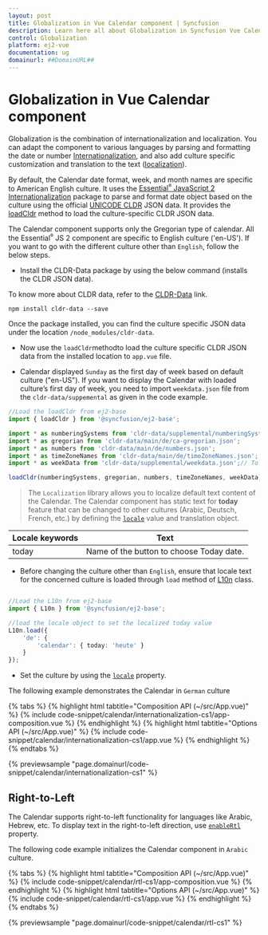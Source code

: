 ```yaml
---
layout: post
title: Globalization in Vue Calendar component | Syncfusion
description: Learn here all about Globalization in Syncfusion Vue Calendar component of Syncfusion Essential JS 2 and more.
control: Globalization 
platform: ej2-vue
documentation: ug
domainurl: ##DomainURL##
---
```


# Globalization in Vue Calendar component

Globalization is the combination of internationalization and localization. You can adapt the component to various languages by parsing and formatting the date or number [Internationalization](../common/internationalization/), and also add culture specific customization and translation to the text ([localization](../common/localization/)).

By default, the Calendar date format, week, and month names are specific to American English culture. It uses the [Essential<sup style="font-size:70%">&reg;</sup> JavaScript 2 Internationalization](../common/internationalization/) package to parse and format date object based on the culture using the official [UNICODE CLDR](https://cldr.unicode.org/)  JSON data. It provides the [loadCldr](../common/internationalization/#loading-culture-data) method to load the culture-specific CLDR JSON data.

The Calendar component supports only the Gregorian type of calendar. All the Essential<sup style="font-size:70%">&reg;</sup> JS 2 component are specific to English culture ('en-US').
If you want to go with the different culture other than `English`, follow the below steps.

* Install the CLDR-Data package by using the below command (installs the CLDR JSON data).

To know more about CLDR data, refer to the [CLDR-Data](https://cldr.unicode.org/index/cldr-spec/cldr-json-bindings) link.

```
npm install cldr-data --save
```

Once the package installed, you can find the culture specific JSON data under the location `/node_modules/cldr-data`.

* Now use the `loadCldr`methodto load the culture specific CLDR JSON data from the installed location to `app.vue` file.

* Calendar displayed `Sunday` as the first day of week based on default culture ("en-US"). If you want to display the Calendar with loaded culture’s first day of week, you need to import `weekdata.json` file from the `cldr-data/suppemental` as given in the code example.

```ts
//Load the loadCldr from ej2-base
import { loadCldr } from '@syncfusion/ej2-base';

import * as numberingSystems from 'cldr-data/supplemental/numberingSystems.json';
import * as gregorian from 'cldr-data/main/de/ca-gregorian.json';
import * as numbers from 'cldr-data/main/de/numbers.json';
import * as timeZoneNames from 'cldr-data/main/de/timeZoneNames.json';
import * as weekData from 'cldr-data/supplemental/weekdata.json';// To load the culture based first day of week

loadCldr(numberingSystems, gregorian, numbers, timeZoneNames, weekData);
```

> The `Localization` library allows you to localize default text content of the Calendar. The Calendar component has static text for  **today** feature that can be changed to other cultures (Arabic, Deutsch, French, etc.) by defining the [`locale`](https://ej2.syncfusion.com/vue/documentation/api/calendar#locale) value and translation object.

Locale keywords |Text
-----|-----
today | Name of the button to choose Today date.

* Before changing the culture other than `English`, ensure that locale text for the concerned culture is loaded through `load` method of
[L10n](https://ej2.syncfusion.com/documentation/api/base/l10n#load) class.

```ts

//Load the L10n from ej2-base
import { L10n } from '@syncfusion/ej2-base';

//load the locale object to set the localized today value
L10n.load({
    'de': {
        'calendar': { today: 'heute' }
    }
});
```

* Set the culture by using the [`locale`](https://ej2.syncfusion.com/vue/documentation/api/calendar#locale) property.

The following example demonstrates the Calendar in `German` culture

{% tabs %}
{% highlight html tabtitle="Composition API (~/src/App.vue)" %}
{% include code-snippet/calendar/internationalization-cs1/app-composition.vue %}
{% endhighlight %}
{% highlight html tabtitle="Options API (~/src/App.vue)" %}
{% include code-snippet/calendar/internationalization-cs1/app.vue %}
{% endhighlight %}
{% endtabs %}
        
{% previewsample "page.domainurl/code-snippet/calendar/internationalization-cs1" %}

## Right-to-Left

The Calendar supports right-to-left functionality for languages like Arabic,  Hebrew, etc. To display text in the right-to-left direction, use
 [`enableRtl`](https://ej2.syncfusion.com/vue/documentation/api/calendar#enablertl) property.

The following code example initializes the Calendar component in `Arabic` culture.

{% tabs %}
{% highlight html tabtitle="Composition API (~/src/App.vue)" %}
{% include code-snippet/calendar/rtl-cs1/app-composition.vue %}
{% endhighlight %}
{% highlight html tabtitle="Options API (~/src/App.vue)" %}
{% include code-snippet/calendar/rtl-cs1/app.vue %}
{% endhighlight %}
{% endtabs %}
        
{% previewsample "page.domainurl/code-snippet/calendar/rtl-cs1" %}